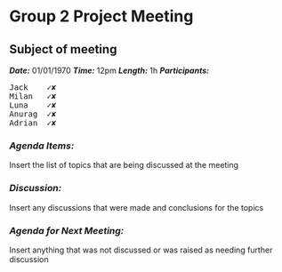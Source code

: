 # Group 2 Project Meeting
## Subject of meeting
**_Date:_** 01/01/1970
**_Time:_** 12pm
**_Length:_** 1h
**_Participants:_**
<pre>
Jack	✓✘
Milan	✓✘
Luna	✓✘
Anurag	✓✘
Adrian	✓✘
</pre>
### **_Agenda Items:_**
Insert the list of topics that are being discussed at the meeting
### **_Discussion:_**
Insert any discussions that were made and conclusions for the topics
### **_Agenda for Next Meeting:_**
Insert anything that was not discussed or was raised as needing further discussion